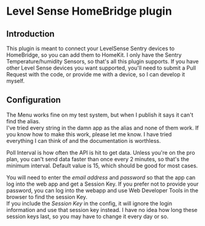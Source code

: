 # Level Sense HomeBridge plugin

## Introduction

This plugin is meant to connect your LevelSense Sentry devices
to HomeBridge, so you can add them to HomeKit. I only have the 
Sentry Temperature/humidity Sensors, so that's all this plugin supports.
If you have other Level Sense devices you want supported, you'll need to 
submit a Pull Request with the code, or provide me with a device, so 
I can develop it myself.

## Configuration

The Menu works fine on my test system, but when I publish it says it can't find the alias.  
I've tried every string in the damn app as the alias and none of them work.  If you know
how to make this work, please let me know. I have tried everything I can think of and the
documentation is worthless.

Poll Interval is how often the API is hit to get data.  Unless you're on the pro plan, 
you can't send data faster than once every 2 minutes, so that's the minimum interval.
Default value is 15, which should be good for most cases.

You will need to enter the *email address* and *password* so that the app
can log into the web app and get a Session Key. If you prefer not to provide your password, 
you can log into the webapp and use Web Developer Tools in the browser to find the session Key.  
If you include the *Session Key* in the config, it will ignore the login information and 
use that session key instead. I have no idea how long these session keys last, so you may have 
to change it every day or so.
